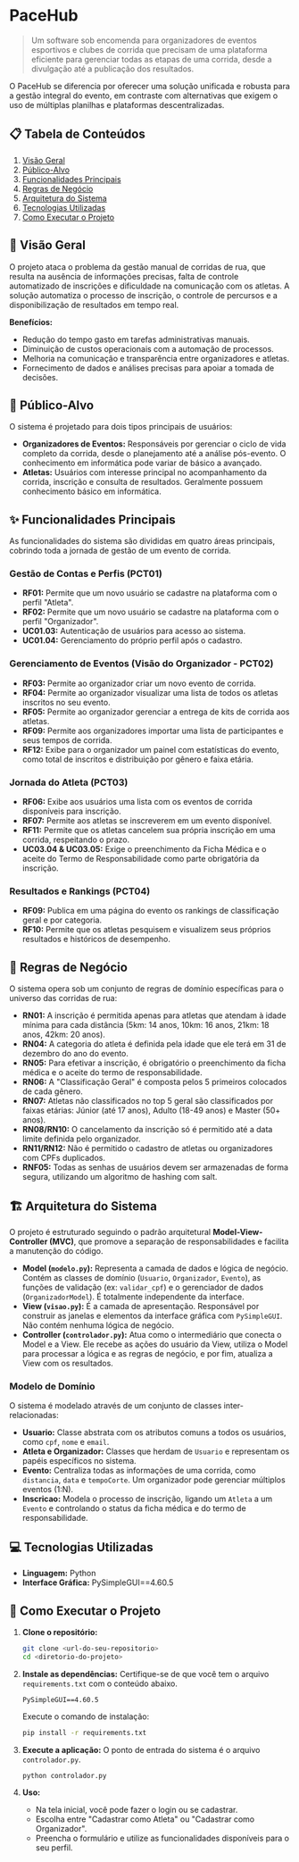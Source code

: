 # PaceHub

> Um software sob encomenda para organizadores de eventos esportivos e clubes de corrida que precisam de uma plataforma eficiente para gerenciar todas as etapas de uma corrida, desde a divulgação até a publicação dos resultados.

O PaceHub se diferencia por oferecer uma solução unificada e robusta para a gestão integral do evento, em contraste com alternativas que exigem o uso de múltiplas planilhas e plataformas descentralizadas.

## 📋 Tabela de Conteúdos
1. [Visão Geral](#-visão-geral)
2. [Público-Alvo](#-público-alvo)
3. [Funcionalidades Principais](#-funcionalidades-principais)
4. [Regras de Negócio](#-regras-de-negócio)
5. [Arquitetura do Sistema](#-arquitetura-do-sistema)
6. [Tecnologias Utilizadas](#-tecnologias-utilizadas)
7. [Como Executar o Projeto](#-como-executar-o-projeto)

## 🎯 Visão Geral

O projeto ataca o problema da gestão manual de corridas de rua, que resulta na ausência de informações precisas, falta de controle automatizado de inscrições e dificuldade na comunicação com os atletas. A solução automatiza o processo de inscrição, o controle de percursos e a disponibilização de resultados em tempo real.

**Benefícios:**
* Redução do tempo gasto em tarefas administrativas manuais.
* Diminuição de custos operacionais com a automação de processos.
* Melhoria na comunicação e transparência entre organizadores e atletas.
* Fornecimento de dados e análises precisas para apoiar a tomada de decisões.

## 👥 Público-Alvo

O sistema é projetado para dois tipos principais de usuários:

* **Organizadores de Eventos:** Responsáveis por gerenciar o ciclo de vida completo da corrida, desde o planejamento até a análise pós-evento. O conhecimento em informática pode variar de básico a avançado.
* **Atletas:** Usuários com interesse principal no acompanhamento da corrida, inscrição e consulta de resultados. Geralmente possuem conhecimento básico em informática.

## ✨ Funcionalidades Principais

As funcionalidades do sistema são divididas em quatro áreas principais, cobrindo toda a jornada de gestão de um evento de corrida.

### Gestão de Contas e Perfis (PCT01)
* **RF01:** Permite que um novo usuário se cadastre na plataforma com o perfil "Atleta".
* **RF02:** Permite que um novo usuário se cadastre na plataforma com o perfil "Organizador".
* **UC01.03:** Autenticação de usuários para acesso ao sistema.
* **UC01.04:** Gerenciamento do próprio perfil após o cadastro.

### Gerenciamento de Eventos (Visão do Organizador - PCT02)
* **RF03:** Permite ao organizador criar um novo evento de corrida.
* **RF04:** Permite ao organizador visualizar uma lista de todos os atletas inscritos no seu evento.
* **RF05:** Permite ao organizador gerenciar a entrega de kits de corrida aos atletas.
* **RF09:** Permite aos organizadores importar uma lista de participantes e seus tempos de corrida.
* **RF12:** Exibe para o organizador um painel com estatísticas do evento, como total de inscritos e distribuição por gênero e faixa etária.

### Jornada do Atleta (PCT03)
* **RF06:** Exibe aos usuários uma lista com os eventos de corrida disponíveis para inscrição.
* **RF07:** Permite aos atletas se inscreverem em um evento disponível.
* **RF11:** Permite que os atletas cancelem sua própria inscrição em uma corrida, respeitando o prazo.
* **UC03.04 & UC03.05:** Exige o preenchimento da Ficha Médica e o aceite do Termo de Responsabilidade como parte obrigatória da inscrição.

### Resultados e Rankings (PCT04)
* **RF09:** Publica em uma página do evento os rankings de classificação geral e por categoria.
* **RF10:** Permite que os atletas pesquisem e visualizem seus próprios resultados e históricos de desempenho.

## 📜 Regras de Negócio

O sistema opera sob um conjunto de regras de domínio específicas para o universo das corridas de rua:

* **RN01:** A inscrição é permitida apenas para atletas que atendam à idade mínima para cada distância (5km: 14 anos, 10km: 16 anos, 21km: 18 anos, 42km: 20 anos).
* **RN04:** A categoria do atleta é definida pela idade que ele terá em 31 de dezembro do ano do evento.
* **RN05:** Para efetivar a inscrição, é obrigatório o preenchimento da ficha médica e o aceite do termo de responsabilidade.
* **RN06:** A "Classificação Geral" é composta pelos 5 primeiros colocados de cada gênero.
* **RN07:** Atletas não classificados no top 5 geral são classificados por faixas etárias: Júnior (até 17 anos), Adulto (18-49 anos) e Master (50+ anos).
* **RN08/RN10:** O cancelamento da inscrição só é permitido até a data limite definida pelo organizador.
* **RN11/RN12:** Não é permitido o cadastro de atletas ou organizadores com CPFs duplicados.
* **RNF05:** Todas as senhas de usuários devem ser armazenadas de forma segura, utilizando um algoritmo de hashing com salt.

## 🏗️ Arquitetura do Sistema

O projeto é estruturado seguindo o padrão arquitetural **Model-View-Controller (MVC)**, que promove a separação de responsabilidades e facilita a manutenção do código.

* **Model (`modelo.py`):** Representa a camada de dados e lógica de negócio. Contém as classes de domínio (`Usuario`, `Organizador`, `Evento`), as funções de validação (ex: `validar_cpf`) e o gerenciador de dados (`OrganizadorModel`). É totalmente independente da interface.
* **View (`visao.py`):** É a camada de apresentação. Responsável por construir as janelas e elementos da interface gráfica com `PySimpleGUI`. Não contém nenhuma lógica de negócio.
* **Controller (`controlador.py`):** Atua como o intermediário que conecta o Model e a View. Ele recebe as ações do usuário da View, utiliza o Model para processar a lógica e as regras de negócio, e por fim, atualiza a View com os resultados.

### Modelo de Domínio
O sistema é modelado através de um conjunto de classes inter-relacionadas:
* **Usuario:** Classe abstrata com os atributos comuns a todos os usuários, como `cpf`, `nome` e `email`.
* **Atleta e Organizador:** Classes que herdam de `Usuario` e representam os papéis específicos no sistema.
* **Evento:** Centraliza todas as informações de uma corrida, como `distancia`, `data` e `tempoCorte`. Um organizador pode gerenciar múltiplos eventos (1:N).
* **Inscricao:** Modela o processo de inscrição, ligando um `Atleta` a um `Evento` e controlando o status da ficha médica e do termo de responsabilidade.

## 💻 Tecnologias Utilizadas

* **Linguagem:** Python
* **Interface Gráfica:** PySimpleGUI==4.60.5

## 🚀 Como Executar o Projeto

1.  **Clone o repositório:**
    ```bash
    git clone <url-do-seu-repositorio>
    cd <diretorio-do-projeto>
    ```

2.  **Instale as dependências:**
    Certifique-se de que você tem o arquivo `requirements.txt` com o conteúdo abaixo.
    ```
    PySimpleGUI==4.60.5
    ```
    Execute o comando de instalação:
    ```bash
    pip install -r requirements.txt
    ```

3.  **Execute a aplicação:**
    O ponto de entrada do sistema é o arquivo `controlador.py`.
    ```bash
    python controlador.py
    ```

4.  **Uso:**
    * Na tela inicial, você pode fazer o login ou se cadastrar.
    * Escolha entre "Cadastrar como Atleta" ou "Cadastrar como Organizador".
    * Preencha o formulário e utilize as funcionalidades disponíveis para o seu perfil.
